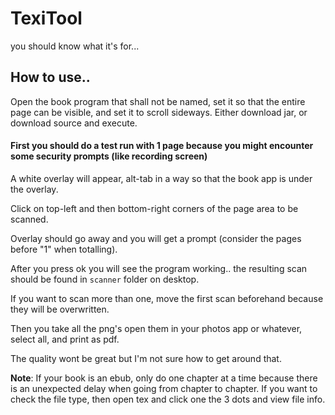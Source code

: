 # TexiTool
you should know what it's for...


## How to use..
Open the book program that shall not be named, set it so that the entire page can be visible, and set it to scroll sideways.
Either download jar, or download source and execute.
#### First you should do a test run with 1 page because you might encounter some security prompts (like recording screen)
A white overlay will appear, alt-tab in a way so that the book app is under the overlay.

Click on top-left and then bottom-right corners of the page area to be scanned.

Overlay should go away and you will get a prompt (consider the pages before "1" when totalling).

After you press ok you will see the program working.. the resulting scan should be found in `scanner` folder on desktop.

If you want to scan more than one, move the first scan beforehand because they will be overwritten.

Then you take all the png's open them in your photos app or whatever, select all, and print as pdf.

The quality wont be great but I'm not sure how to get around that.

 **Note**: If your book is an ebub, only do one chapter at a time because there is an unexpected delay when going from chapter to chapter.
 If you want to check the file type, then open tex and click one the 3 dots and view file info.
